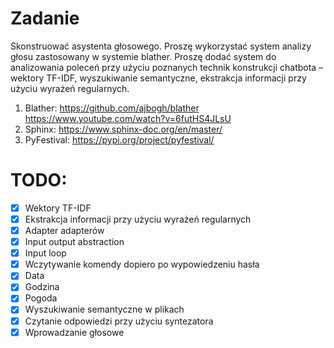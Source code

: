 # Zadanie

Skonstruować asystenta głosowego. Proszę wykorzystać system analizy głosu zastosowany w
systemie blather. Proszę dodać system do analizowania poleceń przy użyciu poznanych technik
konstrukcji chatbota – wektory TF-IDF, wyszukiwanie semantyczne, ekstrakcja informacji przy
użyciu wyrażeń regularnych.
1. Blather: https://github.com/ajbogh/blather https://www.youtube.com/watch?v=6futHS4JLsU
2. Sphinx: https://www.sphinx-doc.org/en/master/
3. PyFestival: https://pypi.org/project/pyfestival/

# TODO:
- [x] Wektory TF-IDF
- [x] Ekstrakcja informacji przy użyciu wyrażeń regularnych
- [x] Adapter adapterów
- [x] Input output abstraction
- [x] Input loop
- [x] Wczytywanie komendy dopiero po wypowiedzeniu hasła
- [x] Data
- [x] Godzina
- [x] Pogoda
- [x] Wyszukiwanie semantyczne w plikach
- [x] Czytanie odpowiedzi przy użyciu syntezatora
- [x] Wprowadzanie głosowe

